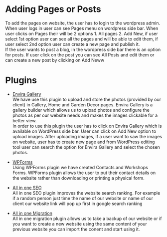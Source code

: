 # Adding Pages or Posts

To add the pages on website, the user has to login to the wordpress admin. When user logs in user can see Pages menu on wordpress side bar. When user clicks on Pages their will be 2 options 1. All pages 2. Add New, if user select 1st option user can see all the pages and will be able to edit them, if user select 2nd option user can create a new page and publish it. <br/>
If the user wants to post a blog, in the wordpress side bar there is an option for posts. If user click on the post you can see All Posts and edit them or can create a new post by clicking on Add Neww

# Plugins
* [Envira Gallery](https://enviragallery.com/)<br/>
We have use this plugin to upload and store the photos (provided by our client) in Gallery, Home and Garden Decor pages. Envira Gallery is a gallery builder which allows us to upload photos and configure the photos as per our website needs and makes the images clickable for a better view. <br/>
In order to use this plugin the user has to click on Envira Gallery which is available on WordPress side bar. User can click on Add New option to upload images. After uploading images, if a user want to saw the images on website, user has to create new page and from WordPress editing tool user can search the option for Envira Gallery and select the chosen photos.

* [WPForms](https://wpforms.com/)<br/>
Using WPForms plugin we have created Contacts and Workshops Forms. WPForms plugin allows the user to put their contact details on the website rather than downloading or printing a physical form.

* [All in one SEO](https://aioseo.com/)<br/>
All in one SEO plugin improves the website search ranking. For example if a random person just time the name of our website or name of our client our website link will pop up first in google search ranking 

* [All in one Migration](https://wordpress.org/plugins/all-in-one-wp-migration/)<br/>
All in one migration plugin allows us to take a backup of our website or if you want to create a new website using the same content of your previous website you can import the conent and start using it.
